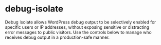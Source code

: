 # debug-isolate
Debug Isolate allows WordPress debug output to be selectively enabled for specific users or IP addresses, without exposing sensitive or distracting error messages to public visitors. Use the controls below to manage who receives debug output in a production-safe manner.
